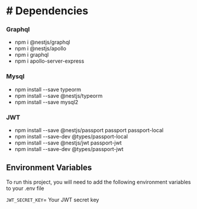 # # Dependencies

### Graphql

- npm i @nestjs/graphql
- npm i @nestjs/apollo
- npm i graphql
- npm i apollo-server-express

### Mysql

- npm install --save typeorm
- npm install --save @nestjs/typeorm
- npm install --save mysql2

### JWT

- npm install --save @nestjs/passport passport passport-local
- npm install --save-dev @types/passport-local
- npm install --save @nestjs/jwt passport-jwt
- npm install --save-dev @types/passport-jwt

## Environment Variables

To run this project, you will need to add the following environment variables to your .env file

`JWT_SECRET_KEY`= Your JWT secret key
